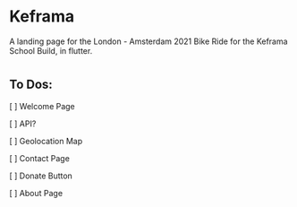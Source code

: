# Keframa

A landing page for the London - Amsterdam 2021 Bike Ride for the Keframa School Build, in flutter.

#

## To Dos:

[ ] Welcome Page

[ ] API?

[ ] Geolocation Map

[ ] Contact Page

[ ] Donate Button

[ ] About Page
